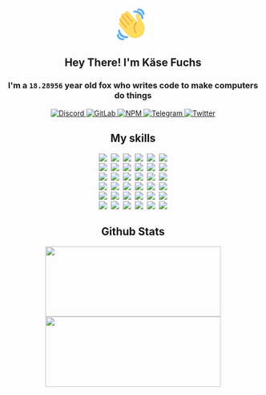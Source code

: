 <div><p align=center><img src=./resources/images/wave.gif width=64px height=64px></p><h2 align=center>Hey There! I'm Käse Fuchs</h2><h3 align=center>I'm a <code>18.28956</code> year old fox who writes code to make computers do things</h3><p align=center><a href=https://discord.com/users/507526681125322772><img alt=Discord src="https://img.shields.io/badge/Discord-5865F2?logo=discord&logoColor=white&style=flat-square#dd73b5f5fd4cb662e33a054a47deff8d"> </a><a href=https://gitlab.com/kasefuchs><img alt=GitLab src="https://img.shields.io/badge/GitLab-330F63?logo=gitlab&logoColor=white&style=flat-square#dd73b5f5fd4cb662e33a054a47deff8d"> </a><a href=https://npmjs.com/~kasefuchs><img alt=NPM src="https://img.shields.io/badge/NPM-CB3837?logo=npm&logoColor=white&style=flat-square#dd73b5f5fd4cb662e33a054a47deff8d"> </a><a href=https://t.me/kasefuchs><img alt=Telegram src="https://img.shields.io/badge/Telegram-2CA5E0?logo=telegram&logoColor=white&style=flat-square#dd73b5f5fd4cb662e33a054a47deff8d"> </a><a href=https://twitter.com/kasefuchs><img alt=Twitter src="https://img.shields.io/badge/Twitter-1DA1F2?logo=twitter&logoColor=white&style=flat-square#dd73b5f5fd4cb662e33a054a47deff8d"></a></p><h2 align=center>My skills</h2><p align=center><a href=https://aws.amazon.com/ ><picture><source srcset="https://skillicons.dev/icons?i=aws&theme=dark#dd73b5f5fd4cb662e33a054a47deff8d" media="(prefers-color-scheme: dark)"><source srcset="https://skillicons.dev/icons?i=aws&theme=light#dd73b5f5fd4cb662e33a054a47deff8d" media="(prefers-color-scheme: light), (prefers-color-scheme: no-preference)"><img src="https://skillicons.dev/icons?i=aws&theme=light#dd73b5f5fd4cb662e33a054a47deff8d"></picture></a>&nbsp;&nbsp;<a href=https://en.wikipedia.org/wiki/Bash_(Unix_shell)><picture><source srcset="https://skillicons.dev/icons?i=bash&theme=dark#dd73b5f5fd4cb662e33a054a47deff8d" media="(prefers-color-scheme: dark)"><source srcset="https://skillicons.dev/icons?i=bash&theme=light#dd73b5f5fd4cb662e33a054a47deff8d" media="(prefers-color-scheme: light), (prefers-color-scheme: no-preference)"><img src="https://skillicons.dev/icons?i=bash&theme=light#dd73b5f5fd4cb662e33a054a47deff8d"></picture></a>&nbsp;&nbsp;<a href=https://discord.com/developers/docs><picture><source srcset="https://skillicons.dev/icons?i=bots&theme=dark#dd73b5f5fd4cb662e33a054a47deff8d" media="(prefers-color-scheme: dark)"><source srcset="https://skillicons.dev/icons?i=bots&theme=light#dd73b5f5fd4cb662e33a054a47deff8d" media="(prefers-color-scheme: light), (prefers-color-scheme: no-preference)"><img src="https://skillicons.dev/icons?i=bots&theme=light#dd73b5f5fd4cb662e33a054a47deff8d"></picture></a>&nbsp;&nbsp;<a href=https://www.cloudflare.com/ ><picture><source srcset="https://skillicons.dev/icons?i=cloudflare&theme=dark#dd73b5f5fd4cb662e33a054a47deff8d" media="(prefers-color-scheme: dark)"><source srcset="https://skillicons.dev/icons?i=cloudflare&theme=light#dd73b5f5fd4cb662e33a054a47deff8d" media="(prefers-color-scheme: light), (prefers-color-scheme: no-preference)"><img src="https://skillicons.dev/icons?i=cloudflare&theme=light#dd73b5f5fd4cb662e33a054a47deff8d"></picture></a>&nbsp;&nbsp;<a href=https://en.wikipedia.org/wiki/CSS><picture><source srcset="https://skillicons.dev/icons?i=css&theme=dark#dd73b5f5fd4cb662e33a054a47deff8d" media="(prefers-color-scheme: dark)"><source srcset="https://skillicons.dev/icons?i=css&theme=light#dd73b5f5fd4cb662e33a054a47deff8d" media="(prefers-color-scheme: light), (prefers-color-scheme: no-preference)"><img src="https://skillicons.dev/icons?i=css&theme=light#dd73b5f5fd4cb662e33a054a47deff8d"></picture></a>&nbsp;&nbsp;<a href=https://www.docker.com/ ><picture><source srcset="https://skillicons.dev/icons?i=docker&theme=dark#dd73b5f5fd4cb662e33a054a47deff8d" media="(prefers-color-scheme: dark)"><source srcset="https://skillicons.dev/icons?i=docker&theme=light#dd73b5f5fd4cb662e33a054a47deff8d" media="(prefers-color-scheme: light), (prefers-color-scheme: no-preference)"><img src="https://skillicons.dev/icons?i=docker&theme=light#dd73b5f5fd4cb662e33a054a47deff8d"></picture></a><br><a href=https://www.electronjs.org/ ><picture><source srcset="https://skillicons.dev/icons?i=electron&theme=dark#dd73b5f5fd4cb662e33a054a47deff8d" media="(prefers-color-scheme: dark)"><source srcset="https://skillicons.dev/icons?i=electron&theme=light#dd73b5f5fd4cb662e33a054a47deff8d" media="(prefers-color-scheme: light), (prefers-color-scheme: no-preference)"><img src="https://skillicons.dev/icons?i=electron&theme=light#dd73b5f5fd4cb662e33a054a47deff8d"></picture></a>&nbsp;&nbsp;<a href=https://expressjs.com/ ><picture><source srcset="https://skillicons.dev/icons?i=express&theme=dark#dd73b5f5fd4cb662e33a054a47deff8d" media="(prefers-color-scheme: dark)"><source srcset="https://skillicons.dev/icons?i=express&theme=light#dd73b5f5fd4cb662e33a054a47deff8d" media="(prefers-color-scheme: light), (prefers-color-scheme: no-preference)"><img src="https://skillicons.dev/icons?i=express&theme=light#dd73b5f5fd4cb662e33a054a47deff8d"></picture></a>&nbsp;&nbsp;<a href=https://www.figma.com/ ><picture><source srcset="https://skillicons.dev/icons?i=figma&theme=dark#dd73b5f5fd4cb662e33a054a47deff8d" media="(prefers-color-scheme: dark)"><source srcset="https://skillicons.dev/icons?i=figma&theme=light#dd73b5f5fd4cb662e33a054a47deff8d" media="(prefers-color-scheme: light), (prefers-color-scheme: no-preference)"><img src="https://skillicons.dev/icons?i=figma&theme=light#dd73b5f5fd4cb662e33a054a47deff8d"></picture></a>&nbsp;&nbsp;<a href=https://firebase.google.com/ ><picture><source srcset="https://skillicons.dev/icons?i=firebase&theme=dark#dd73b5f5fd4cb662e33a054a47deff8d" media="(prefers-color-scheme: dark)"><source srcset="https://skillicons.dev/icons?i=firebase&theme=light#dd73b5f5fd4cb662e33a054a47deff8d" media="(prefers-color-scheme: light), (prefers-color-scheme: no-preference)"><img src="https://skillicons.dev/icons?i=firebase&theme=light#dd73b5f5fd4cb662e33a054a47deff8d"></picture></a>&nbsp;&nbsp;<a href=https://flask.palletsprojects.com/ ><picture><source srcset="https://skillicons.dev/icons?i=flask&theme=dark#dd73b5f5fd4cb662e33a054a47deff8d" media="(prefers-color-scheme: dark)"><source srcset="https://skillicons.dev/icons?i=flask&theme=light#dd73b5f5fd4cb662e33a054a47deff8d" media="(prefers-color-scheme: light), (prefers-color-scheme: no-preference)"><img src="https://skillicons.dev/icons?i=flask&theme=light#dd73b5f5fd4cb662e33a054a47deff8d"></picture></a>&nbsp;&nbsp;<a href=https://cloud.google.com/ ><picture><source srcset="https://skillicons.dev/icons?i=gcp&theme=dark#dd73b5f5fd4cb662e33a054a47deff8d" media="(prefers-color-scheme: dark)"><source srcset="https://skillicons.dev/icons?i=gcp&theme=light#dd73b5f5fd4cb662e33a054a47deff8d" media="(prefers-color-scheme: light), (prefers-color-scheme: no-preference)"><img src="https://skillicons.dev/icons?i=gcp&theme=light#dd73b5f5fd4cb662e33a054a47deff8d"></picture></a><br><a href=https://git-scm.com/ ><picture><source srcset="https://skillicons.dev/icons?i=git&theme=dark#dd73b5f5fd4cb662e33a054a47deff8d" media="(prefers-color-scheme: dark)"><source srcset="https://skillicons.dev/icons?i=git&theme=light#dd73b5f5fd4cb662e33a054a47deff8d" media="(prefers-color-scheme: light), (prefers-color-scheme: no-preference)"><img src="https://skillicons.dev/icons?i=git&theme=light#dd73b5f5fd4cb662e33a054a47deff8d"></picture></a>&nbsp;&nbsp;<a href=https://github.com/ ><picture><source srcset="https://skillicons.dev/icons?i=github&theme=dark#dd73b5f5fd4cb662e33a054a47deff8d" media="(prefers-color-scheme: dark)"><source srcset="https://skillicons.dev/icons?i=github&theme=light#dd73b5f5fd4cb662e33a054a47deff8d" media="(prefers-color-scheme: light), (prefers-color-scheme: no-preference)"><img src="https://skillicons.dev/icons?i=github&theme=light#dd73b5f5fd4cb662e33a054a47deff8d"></picture></a>&nbsp;&nbsp;<a href=https://gitlab.com/ ><picture><source srcset="https://skillicons.dev/icons?i=gitlab&theme=dark#dd73b5f5fd4cb662e33a054a47deff8d" media="(prefers-color-scheme: dark)"><source srcset="https://skillicons.dev/icons?i=gitlab&theme=light#dd73b5f5fd4cb662e33a054a47deff8d" media="(prefers-color-scheme: light), (prefers-color-scheme: no-preference)"><img src="https://skillicons.dev/icons?i=gitlab&theme=light#dd73b5f5fd4cb662e33a054a47deff8d"></picture></a>&nbsp;&nbsp;<a href=https://www.heroku.com/ ><picture><source srcset="https://skillicons.dev/icons?i=heroku&theme=dark#dd73b5f5fd4cb662e33a054a47deff8d" media="(prefers-color-scheme: dark)"><source srcset="https://skillicons.dev/icons?i=heroku&theme=light#dd73b5f5fd4cb662e33a054a47deff8d" media="(prefers-color-scheme: light), (prefers-color-scheme: no-preference)"><img src="https://skillicons.dev/icons?i=heroku&theme=light#dd73b5f5fd4cb662e33a054a47deff8d"></picture></a>&nbsp;&nbsp;<a href=https://en.wikipedia.org/wiki/HTML><picture><source srcset="https://skillicons.dev/icons?i=html&theme=dark#dd73b5f5fd4cb662e33a054a47deff8d" media="(prefers-color-scheme: dark)"><source srcset="https://skillicons.dev/icons?i=html&theme=light#dd73b5f5fd4cb662e33a054a47deff8d" media="(prefers-color-scheme: light), (prefers-color-scheme: no-preference)"><img src="https://skillicons.dev/icons?i=html&theme=light#dd73b5f5fd4cb662e33a054a47deff8d"></picture></a>&nbsp;&nbsp;<a href=https://en.wikipedia.org/wiki/JavaScript><picture><source srcset="https://skillicons.dev/icons?i=js&theme=dark#dd73b5f5fd4cb662e33a054a47deff8d" media="(prefers-color-scheme: dark)"><source srcset="https://skillicons.dev/icons?i=js&theme=light#dd73b5f5fd4cb662e33a054a47deff8d" media="(prefers-color-scheme: light), (prefers-color-scheme: no-preference)"><img src="https://skillicons.dev/icons?i=js&theme=light#dd73b5f5fd4cb662e33a054a47deff8d"></picture></a><br><a href=https://en.wikipedia.org/wiki/Linux><picture><source srcset="https://skillicons.dev/icons?i=linux&theme=dark#dd73b5f5fd4cb662e33a054a47deff8d" media="(prefers-color-scheme: dark)"><source srcset="https://skillicons.dev/icons?i=linux&theme=light#dd73b5f5fd4cb662e33a054a47deff8d" media="(prefers-color-scheme: light), (prefers-color-scheme: no-preference)"><img src="https://skillicons.dev/icons?i=linux&theme=light#dd73b5f5fd4cb662e33a054a47deff8d"></picture></a>&nbsp;&nbsp;<a href=https://mui.com/ ><picture><source srcset="https://skillicons.dev/icons?i=materialui&theme=dark#dd73b5f5fd4cb662e33a054a47deff8d" media="(prefers-color-scheme: dark)"><source srcset="https://skillicons.dev/icons?i=materialui&theme=light#dd73b5f5fd4cb662e33a054a47deff8d" media="(prefers-color-scheme: light), (prefers-color-scheme: no-preference)"><img src="https://skillicons.dev/icons?i=materialui&theme=light#dd73b5f5fd4cb662e33a054a47deff8d"></picture></a>&nbsp;&nbsp;<a href=https://en.wikipedia.org/wiki/Markdown><picture><source srcset="https://skillicons.dev/icons?i=md&theme=dark#dd73b5f5fd4cb662e33a054a47deff8d" media="(prefers-color-scheme: dark)"><source srcset="https://skillicons.dev/icons?i=md&theme=light#dd73b5f5fd4cb662e33a054a47deff8d" media="(prefers-color-scheme: light), (prefers-color-scheme: no-preference)"><img src="https://skillicons.dev/icons?i=md&theme=light#dd73b5f5fd4cb662e33a054a47deff8d"></picture></a>&nbsp;&nbsp;<a href=https://www.mongodb.com/ ><picture><source srcset="https://skillicons.dev/icons?i=mongodb&theme=dark#dd73b5f5fd4cb662e33a054a47deff8d" media="(prefers-color-scheme: dark)"><source srcset="https://skillicons.dev/icons?i=mongodb&theme=light#dd73b5f5fd4cb662e33a054a47deff8d" media="(prefers-color-scheme: light), (prefers-color-scheme: no-preference)"><img src="https://skillicons.dev/icons?i=mongodb&theme=light#dd73b5f5fd4cb662e33a054a47deff8d"></picture></a>&nbsp;&nbsp;<a href=https://www.mysql.com/ ><picture><source srcset="https://skillicons.dev/icons?i=mysql&theme=dark#dd73b5f5fd4cb662e33a054a47deff8d" media="(prefers-color-scheme: dark)"><source srcset="https://skillicons.dev/icons?i=mysql&theme=light#dd73b5f5fd4cb662e33a054a47deff8d" media="(prefers-color-scheme: light), (prefers-color-scheme: no-preference)"><img src="https://skillicons.dev/icons?i=mysql&theme=light#dd73b5f5fd4cb662e33a054a47deff8d"></picture></a>&nbsp;&nbsp;<a href=https://nextjs.org/ ><picture><source srcset="https://skillicons.dev/icons?i=nextjs&theme=dark#dd73b5f5fd4cb662e33a054a47deff8d" media="(prefers-color-scheme: dark)"><source srcset="https://skillicons.dev/icons?i=nextjs&theme=light#dd73b5f5fd4cb662e33a054a47deff8d" media="(prefers-color-scheme: light), (prefers-color-scheme: no-preference)"><img src="https://skillicons.dev/icons?i=nextjs&theme=light#dd73b5f5fd4cb662e33a054a47deff8d"></picture></a><br><a href=https://nodejs.org/en/ ><picture><source srcset="https://skillicons.dev/icons?i=nodejs&theme=dark#dd73b5f5fd4cb662e33a054a47deff8d" media="(prefers-color-scheme: dark)"><source srcset="https://skillicons.dev/icons?i=nodejs&theme=light#dd73b5f5fd4cb662e33a054a47deff8d" media="(prefers-color-scheme: light), (prefers-color-scheme: no-preference)"><img src="https://skillicons.dev/icons?i=nodejs&theme=light#dd73b5f5fd4cb662e33a054a47deff8d"></picture></a>&nbsp;&nbsp;<a href=https://www.postgresql.org/ ><picture><source srcset="https://skillicons.dev/icons?i=postgres&theme=dark#dd73b5f5fd4cb662e33a054a47deff8d" media="(prefers-color-scheme: dark)"><source srcset="https://skillicons.dev/icons?i=postgres&theme=light#dd73b5f5fd4cb662e33a054a47deff8d" media="(prefers-color-scheme: light), (prefers-color-scheme: no-preference)"><img src="https://skillicons.dev/icons?i=postgres&theme=light#dd73b5f5fd4cb662e33a054a47deff8d"></picture></a>&nbsp;&nbsp;<a href=https://learn.microsoft.com/en-us/powershell/ ><picture><source srcset="https://skillicons.dev/icons?i=powershell&theme=dark#dd73b5f5fd4cb662e33a054a47deff8d" media="(prefers-color-scheme: dark)"><source srcset="https://skillicons.dev/icons?i=powershell&theme=light#dd73b5f5fd4cb662e33a054a47deff8d" media="(prefers-color-scheme: light), (prefers-color-scheme: no-preference)"><img src="https://skillicons.dev/icons?i=powershell&theme=light#dd73b5f5fd4cb662e33a054a47deff8d"></picture></a>&nbsp;&nbsp;<a href=https://www.python.org/ ><picture><source srcset="https://skillicons.dev/icons?i=py&theme=dark#dd73b5f5fd4cb662e33a054a47deff8d" media="(prefers-color-scheme: dark)"><source srcset="https://skillicons.dev/icons?i=py&theme=light#dd73b5f5fd4cb662e33a054a47deff8d" media="(prefers-color-scheme: light), (prefers-color-scheme: no-preference)"><img src="https://skillicons.dev/icons?i=py&theme=light#dd73b5f5fd4cb662e33a054a47deff8d"></picture></a>&nbsp;&nbsp;<a href=https://www.raspberrypi.org/ ><picture><source srcset="https://skillicons.dev/icons?i=raspberrypi&theme=dark#dd73b5f5fd4cb662e33a054a47deff8d" media="(prefers-color-scheme: dark)"><source srcset="https://skillicons.dev/icons?i=raspberrypi&theme=light#dd73b5f5fd4cb662e33a054a47deff8d" media="(prefers-color-scheme: light), (prefers-color-scheme: no-preference)"><img src="https://skillicons.dev/icons?i=raspberrypi&theme=light#dd73b5f5fd4cb662e33a054a47deff8d"></picture></a>&nbsp;&nbsp;<a href=https://reactjs.org/ ><picture><source srcset="https://skillicons.dev/icons?i=react&theme=dark#dd73b5f5fd4cb662e33a054a47deff8d" media="(prefers-color-scheme: dark)"><source srcset="https://skillicons.dev/icons?i=react&theme=light#dd73b5f5fd4cb662e33a054a47deff8d" media="(prefers-color-scheme: light), (prefers-color-scheme: no-preference)"><img src="https://skillicons.dev/icons?i=react&theme=light#dd73b5f5fd4cb662e33a054a47deff8d"></picture></a><br><a href=https://redux.js.org/ ><picture><source srcset="https://skillicons.dev/icons?i=redux&theme=dark#dd73b5f5fd4cb662e33a054a47deff8d" media="(prefers-color-scheme: dark)"><source srcset="https://skillicons.dev/icons?i=redux&theme=light#dd73b5f5fd4cb662e33a054a47deff8d" media="(prefers-color-scheme: light), (prefers-color-scheme: no-preference)"><img src="https://skillicons.dev/icons?i=redux&theme=light#dd73b5f5fd4cb662e33a054a47deff8d"></picture></a>&nbsp;&nbsp;<a href=https://en.wikipedia.org/wiki/Regular_expression><picture><source srcset="https://skillicons.dev/icons?i=regex&theme=dark#dd73b5f5fd4cb662e33a054a47deff8d" media="(prefers-color-scheme: dark)"><source srcset="https://skillicons.dev/icons?i=regex&theme=light#dd73b5f5fd4cb662e33a054a47deff8d" media="(prefers-color-scheme: light), (prefers-color-scheme: no-preference)"><img src="https://skillicons.dev/icons?i=regex&theme=light#dd73b5f5fd4cb662e33a054a47deff8d"></picture></a>&nbsp;&nbsp;<a href=https://en.wikipedia.org/wiki/Sass_(stylesheet_language)><picture><source srcset="https://skillicons.dev/icons?i=sass&theme=dark#dd73b5f5fd4cb662e33a054a47deff8d" media="(prefers-color-scheme: dark)"><source srcset="https://skillicons.dev/icons?i=sass&theme=light#dd73b5f5fd4cb662e33a054a47deff8d" media="(prefers-color-scheme: light), (prefers-color-scheme: no-preference)"><img src="https://skillicons.dev/icons?i=sass&theme=light#dd73b5f5fd4cb662e33a054a47deff8d"></picture></a>&nbsp;&nbsp;<a href=https://www.typescriptlang.org/ ><picture><source srcset="https://skillicons.dev/icons?i=ts&theme=dark#dd73b5f5fd4cb662e33a054a47deff8d" media="(prefers-color-scheme: dark)"><source srcset="https://skillicons.dev/icons?i=ts&theme=light#dd73b5f5fd4cb662e33a054a47deff8d" media="(prefers-color-scheme: light), (prefers-color-scheme: no-preference)"><img src="https://skillicons.dev/icons?i=ts&theme=light#dd73b5f5fd4cb662e33a054a47deff8d"></picture></a>&nbsp;&nbsp;<a href=https://unity.com/ ><picture><source srcset="https://skillicons.dev/icons?i=unity&theme=dark#dd73b5f5fd4cb662e33a054a47deff8d" media="(prefers-color-scheme: dark)"><source srcset="https://skillicons.dev/icons?i=unity&theme=light#dd73b5f5fd4cb662e33a054a47deff8d" media="(prefers-color-scheme: light), (prefers-color-scheme: no-preference)"><img src="https://skillicons.dev/icons?i=unity&theme=light#dd73b5f5fd4cb662e33a054a47deff8d"></picture></a>&nbsp;&nbsp;<a href=https://workers.cloudflare.com/ ><picture><source srcset="https://skillicons.dev/icons?i=workers&theme=dark#dd73b5f5fd4cb662e33a054a47deff8d" media="(prefers-color-scheme: dark)"><source srcset="https://skillicons.dev/icons?i=workers&theme=light#dd73b5f5fd4cb662e33a054a47deff8d" media="(prefers-color-scheme: light), (prefers-color-scheme: no-preference)"><img src="https://skillicons.dev/icons?i=workers&theme=light#dd73b5f5fd4cb662e33a054a47deff8d"></picture></a><br></p><h2 align=center>Github Stats</h2><p align=center><picture><source srcset="https://github-readme-stats-kasefuchs.vercel.app/api/?count_private=true&hide_border=true&hide_rank=true&line_height=20&hide_title=true&username=Kasefuchs&theme=dark#dd73b5f5fd4cb662e33a054a47deff8d" media="(prefers-color-scheme: dark)"><source srcset="https://github-readme-stats-kasefuchs.vercel.app/api/?count_private=true&hide_border=true&hide_rank=true&line_height=20&hide_title=true&username=Kasefuchs&theme=light#dd73b5f5fd4cb662e33a054a47deff8d" media="(prefers-color-scheme: light), (prefers-color-scheme: no-preference)"><img align=middle width=350 height=140 src="https://github-readme-stats-kasefuchs.vercel.app/api/?count_private=true&hide_border=true&hide_rank=true&line_height=20&hide_title=true&username=Kasefuchs&theme=light#dd73b5f5fd4cb662e33a054a47deff8d"></picture><picture><source srcset="https://github-readme-stats-kasefuchs.vercel.app/api/top-langs/?count_private=true&hide_border=true&layout=compact&username=Kasefuchs&theme=dark#dd73b5f5fd4cb662e33a054a47deff8d" media="(prefers-color-scheme: dark)"><source srcset="https://github-readme-stats-kasefuchs.vercel.app/api/top-langs/?count_private=true&hide_border=true&layout=compact&username=Kasefuchs&theme=light#dd73b5f5fd4cb662e33a054a47deff8d" media="(prefers-color-scheme: light), (prefers-color-scheme: no-preference)"><img align=middle width=350 height=140 src="https://github-readme-stats-kasefuchs.vercel.app/api/top-langs/?count_private=true&hide_border=true&layout=compact&username=Kasefuchs&theme=light#dd73b5f5fd4cb662e33a054a47deff8d"></picture></p><img src="https://hit.yhype.me/github/profile?user_id=64592097#dd73b5f5fd4cb662e33a054a47deff8d" alt=""></div>